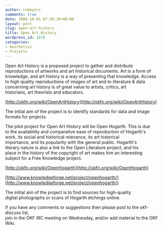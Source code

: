 ```yaml
---
author: robmyers
comments: true
date: 2008-10-01 07:38:28+00:00
layout: post
slug: open-art-history
title: Open Art History
wordpress_id: 1676
categories:
- Aesthetics
- Projects
---
```


Open Art History is a proposed project to gather and distribute  
reproductions of artworks and art historical documents. Art is a form of  
knowledge, and art history is a way of presenting that knowledge. Access  
to high quality reproductions of images of art and to literature & data  
concerning art history is of great value to artists, critics, art  
historians, art theorists and educators.  
  
[http://okfn.org/wiki/OpenArtHistory](http://okfn.org/wiki/OpenArtHistory)  
  
The initial aim of the project is to identify standards for data and image formats for projects.  
  
The pilot project for Open Art History will be Open Hogarth. This is due  
to the availability and comparative ease of reproduction of Hogarth's  
work, its social and historical relevance, its art historical  
importance, and its popularity with the general public. Hogarth's  
literary nature is also a link to the Open Literature project, and his  
place in the history of the copyright of art makes him an interesting  
subject for a Free Knowledge project.  
  
[http://okfn.org/wiki/OpenHogarth](http://okfn.org/wiki/OpenHogarth)  
  
[http://www.knowledgeforge.net/project/openhogarth/](http://www.knowledgeforge.net/project/openhogarth/)  
  
  
  
The initial aim of the project is to find sources for high-quality  
digital photographs or scans of Hogarth etchings online.  
  
  
  
If you have any comments or suggestions then please post to the okf-discuss list,  
join in the OKF IRC meeting on Wednesday, and/or add material to the OKF Wiki.  


